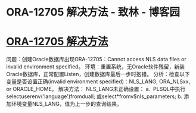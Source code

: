 
# ORA-12705 解决方法 - 致林 - 博客园






# [ORA-12705 解决方法](https://www.cnblogs.com/bincoding/p/8175677.html)
问题：创建Oracle数据库出现ORA-12705：Cannot access NLS data files or invalid environment specified。
环境：重置系统，无Oracle软件残留，新装Oracle数据库，正常配置Listen，创建数据库最后一步时抱错。
分析：检查以下变量是否设置正确(invalid environment specified)：NLS_LANG, ORA_NLSxx, or ORACLE_HOME。
解决方法：
NLS_LANG未正确设置：
a.  PLSQL中执行
selectuserenv('language')fromduall;
或select*fromv$nls_parameters;
b. 添加环境变量NLS_LANG，值为上一步的查询结果。





